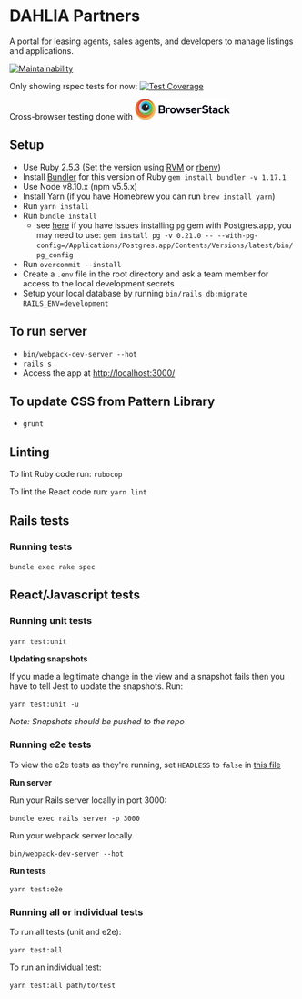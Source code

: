 # DAHLIA Partners

A portal for leasing agents, sales agents, and developers to manage listings and applications.

[![Maintainability](https://api.codeclimate.com/v1/badges/9e8566f1a7a92c4eca3e/maintainability)](https://codeclimate.com/github/Exygy/sf-dahlia-lap/maintainability)

Only showing rspec tests for now:
[![Test Coverage](https://api.codeclimate.com/v1/badges/9e8566f1a7a92c4eca3e/test_coverage)](https://codeclimate.com/github/Exygy/sf-dahlia-lap/test_coverage)

Cross-browser testing done with <a href="https://www.browserstack.com/"><img src="./Browserstack-logo@2x.png?raw=true" height="36" ></a>

## Setup
* Use Ruby 2.5.3 (Set the version using [RVM](https://rvm.io/rvm/install) or [rbenv](https://github.com/rbenv/rbenv))
* Install [Bundler](https://github.com/bundler/bundler) for this version of Ruby `gem install bundler -v 1.17.1`
* Use Node v8.10.x (npm v5.5.x)
* Install Yarn (if you have Homebrew you can run `brew install yarn`)
* Run `yarn install`
* Run `bundle install`
  - see [here](https://stackoverflow.com/a/19850273/260495) if you have issues installing `pg` gem with Postgres.app, you may need to use: `gem install pg -v 0.21.0 -- --with-pg-config=/Applications/Postgres.app/Contents/Versions/latest/bin/pg_config`
* Run `overcommit --install`
* Create a `.env` file in the root directory and ask a team member for access to the local development secrets
* Setup your local database by running `bin/rails db:migrate RAILS_ENV=development`

## To run server
* `bin/webpack-dev-server --hot`
* `rails s`
* Access the app at [http://localhost:3000/](http://localhost:3000/)

## To update CSS from Pattern Library
* `grunt`

## Linting

To lint Ruby code run: `rubocop`

To lint the React code run: `yarn lint`


## Rails tests

### Running tests

`bundle exec rake spec`

## React/Javascript tests

### Running unit tests

`yarn test:unit`

**Updating snapshots**

If you made a legitimate change in the view and a snapshot fails then you have to tell Jest to update the snapshots. Run:

`yarn test:unit -u`

_Note: Snapshots should be pushed to the repo_

### Running e2e tests

To view the e2e tests as they're running, set `HEADLESS` to `false` in [this file](https://github.com/Exygy/sf-dahlia-lap/blob/master/spec/javascript/support/puppeteer/consts.js)

**Run server**

Run your Rails server locally in port 3000:

`bundle exec rails server -p 3000`

Run your webpack server locally

`bin/webpack-dev-server --hot`

**Run tests**

`yarn test:e2e`


### Running all or individual tests

To run all tests (unit and e2e):

`yarn test:all`

To run an individual test:

`yarn test:all path/to/test`
